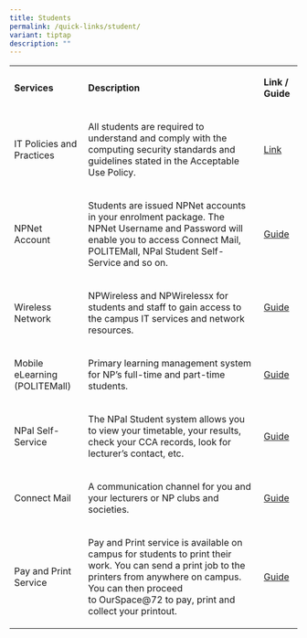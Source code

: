 ```yaml
---
title: Students
permalink: /quick-links/student/
variant: tiptap
description: ""
---
```

<table style="minWidth: 75px">
<colgroup>
<col>
<col>
<col>
</colgroup>
<tbody>
<tr>
<td rowspan="1" colspan="1">
<p><strong>Services</strong>
</p>
</td>
<td rowspan="1" colspan="1">
<p><strong>Description</strong>
</p>
</td>
<td rowspan="1" colspan="1">
<p><strong>Link / Guide</strong>
</p>
</td>
</tr>
<tr>
<td rowspan="1" colspan="1">
<p>IT Policies and Practices</p>
</td>
<td rowspan="1" colspan="1">
<p>All students are required to understand and comply with the computing
security standards and guidelines stated in the Acceptable Use Policy.</p>
</td>
<td rowspan="1" colspan="1">
<p><a href="/quick-links/aup/" rel="noopener noreferrer nofollow" target="_blank">Link</a>
</p>
</td>
</tr>
<tr>
<td rowspan="1" colspan="1">
<p>​NPNet Account</p>
</td>
<td rowspan="1" colspan="1">
<p>​Students are issued NPNet accounts in your enrolment package. The NPNet
Username and Password will enable you to access Connect Mail, POLITEMall,
NPal Student Self-Service and so on.</p>
</td>
<td rowspan="1" colspan="1">
<p>​<a href="/guides/npnet-account/" rel="noopener noreferrer nofollow" target="_blank">Guide</a>
</p>
<p></p>
</td>
</tr>
<tr>
<td rowspan="1" colspan="1">
<p>​Wireless Network<strong><br></strong>
</p>
</td>
<td rowspan="1" colspan="1">
<p>​NPWireless and NPWirelessx for students and staff to gain access to the
campus IT services and network resources.</p>
</td>
<td rowspan="1" colspan="1">
<p>​<a href="/guides/wi-fi/" rel="noopener noreferrer nofollow" target="_blank">Guide</a> 
<br>
<br>
</p>
</td>
</tr>
<tr>
<td rowspan="1" colspan="1">
<p>Mobile eLearning (POLITEMall)​</p>
</td>
<td rowspan="1" colspan="1">
<p>Primary learning management system for NP’s full-time and part-time students.</p>
</td>
<td rowspan="1" colspan="1">
<p>​<a href="/guides/politemall/" rel="noopener noreferrer nofollow" target="_blank">Guide</a>
</p>
</td>
</tr>
<tr>
<td rowspan="1" colspan="1">
<p>NPal Self-Service</p>
</td>
<td rowspan="1" colspan="1">
<p>The NPal Student system allows you to view your timetable, your results,
check your CCA records, look for lecturer’s contact, etc.</p>
</td>
<td rowspan="1" colspan="1">
<p><a href="/guides/npal-student/" rel="noopener noreferrer nofollow" target="_blank">Guide</a>
</p>
</td>
</tr>
<tr>
<td rowspan="1" colspan="1">
<p>Connect Mail</p>
</td>
<td rowspan="1" colspan="1">
<p>A communication channel for you and your lecturers or NP clubs and societies.</p>
</td>
<td rowspan="1" colspan="1">
<p><a href="/guides/email-guide/" rel="noopener noreferrer nofollow" target="_blank">Guide</a>
</p>
</td>
</tr>
<tr>
<td rowspan="1" colspan="1">
<p>Pay and Print Service</p>
</td>
<td rowspan="1" colspan="1">
<p>Pay and Print service is available on campus for students to print their
work. You can send a print job to the printers from anywhere on campus.
You can then proceed to&nbsp;OurSpace@72 to pay, print and collect your
printout.</p>
</td>
<td rowspan="1" colspan="1">
<p><a href="/files/NP_PrintingFAQsv2.pdf" rel="noopener noreferrer nofollow" target="_blank">Guide</a>
</p>
</td>
</tr>
</tbody>
</table>
<p></p>